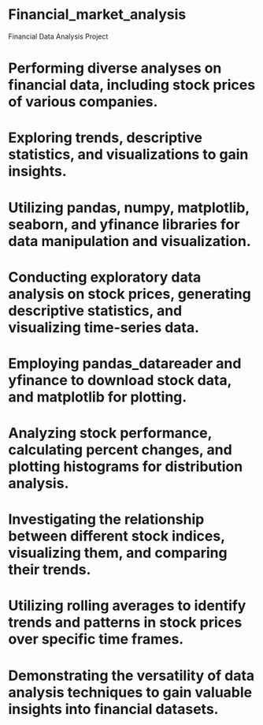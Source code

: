 # Financial_market_analysis
Financial Data Analysis Project

# Performing diverse analyses on financial data, including stock prices of various companies.
# Exploring trends, descriptive statistics, and visualizations to gain insights.
# Utilizing pandas, numpy, matplotlib, seaborn, and yfinance libraries for data manipulation and visualization.
# Conducting exploratory data analysis on stock prices, generating descriptive statistics, and visualizing time-series data.
# Employing pandas_datareader and yfinance to download stock data, and matplotlib for plotting.
# Analyzing stock performance, calculating percent changes, and plotting histograms for distribution analysis.
# Investigating the relationship between different stock indices, visualizing them, and comparing their trends.
# Utilizing rolling averages to identify trends and patterns in stock prices over specific time frames.
# Demonstrating the versatility of data analysis techniques to gain valuable insights into financial datasets.
